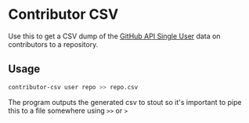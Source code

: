 # Contributor CSV

Use this to get a CSV dump of the [GitHub API Single User](https://developer.github.com/v3/users/#get-a-single-user) data on contributors to a repository.


## Usage

```sh
contributor-csv user repo >> repo.csv
```

The program outputs the generated csv to stout so it's important to pipe this to a file somewhere using `>>` or `>`


